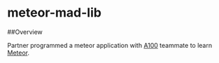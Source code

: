 # meteor-mad-lib

##Overview

Partner programmed a meteor application with [A100](http://indie-soft.com/a100/) teammate to learn [Meteor](https://www.meteor.com/).

